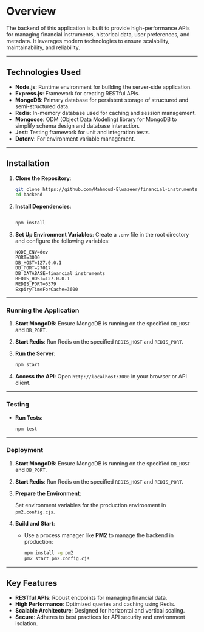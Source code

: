 # **Overview**

The backend of this application is built to provide high-performance APIs for managing financial instruments, historical data, user preferences, and metadata. It leverages modern technologies to ensure scalability, maintainability, and reliability.

---

## **Technologies Used**

- **Node.js**: Runtime environment for building the server-side application.
- **Express.js**: Framework for creating RESTful APIs.
- **MongoDB**: Primary database for persistent storage of structured and semi-structured data.
- **Redis**: In-memory database used for caching and session management.
- **Mongoose**: ODM (Object Data Modeling) library for MongoDB to simplify schema design and database interaction.
- **Jest**: Testing framework for unit and integration tests.
- **Dotenv**: For environment variable management.

---

## **Installation**

1. **Clone the Repository**:
    
    ```bash
    git clone https://github.com/Mahmoud-Elwazeer/financial-instruments.git
    cd backend
    
    ```
    
2. **Install Dependencies**:
    
    ```bash
    
    npm install
    
    ```
    
3. **Set Up Environment Variables**:
Create a `.env` file in the root directory and configure the following variables:
    
    ```
    NODE_ENV=dev
    PORT=3000
    DB_HOST=127.0.0.1
    DB_PORT=27017
    DB_DATABASE=financial_instruments
    REDIS_HOST=127.0.0.1
    REDIS_PORT=6379
    ExpiryTimeForCache=3600
    ```
    

---

### **Running the Application**

1. **Start MongoDB**:
Ensure MongoDB is running on the specified `DB_HOST` and `DB_PORT`.
2. **Start Redis**:
Run Redis on the specified `REDIS_HOST` and `REDIS_PORT`.
3. **Run the Server**:
    
    ```bash
    npm start
    ```
    
4. **Access the API**:
Open `http://localhost:3000` in your browser or API client.

---

### **Testing**

- **Run Tests**:
    
    ```bash
    npm test
    ```
    

---

### **Deployment**

1. **Start MongoDB**:
Ensure MongoDB is running on the specified `DB_HOST` and `DB_PORT`.
2. **Start Redis**:
Run Redis on the specified `REDIS_HOST` and `REDIS_PORT`.
3. **Prepare the Environment**:
    
    Set environment variables for the production environment in `pm2.config.cjs`.
    
4. **Build and Start**:
    - Use a process manager like **PM2** to manage the backend in production:
        
        ```bash
        npm install -g pm2
        pm2 start pm2.config.cjs
        
        ```
        

---



## **Key Features**

- **RESTful APIs**: Robust endpoints for managing financial data.
- **High Performance**: Optimized queries and caching using Redis.
- **Scalable Architecture**: Designed for horizontal and vertical scaling.
- **Secure**: Adheres to best practices for API security and environment isolation.